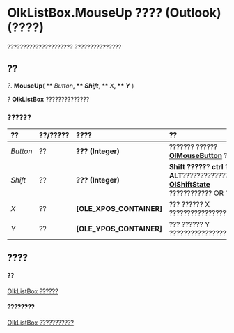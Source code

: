 
# OlkListBox.MouseUp ???? (Outlook)(????)

????????????????????? ???????????????


## ??

 _?_. **MouseUp**( ** _Button_**, ** _Shift_**, ** _X_**, ** _Y_** )

 _?_ **OlkListBox** ??????????????


### ??????



|**??**|**??/?????**|**????**|**??**|
|:-----|:-----|:-----|:-----|
| _Button_|??|**??? (Integer)**|??????? ??????  **[OlMouseButton](f654f074-f7e7-6128-9d7d-8ec6adbfe5f7.md)** ??????|
| _Shift_|??|**??? (Integer)**|**Shift ?????**?  **ctrl ??**???? **ALT**???????????????? **[OlShiftState](f71dd27d-6930-1450-e8e9-11ab1eace6ca.md)** ???????????? OR ??????|
| _X_|??|**[OLE_XPOS_CONTAINER]**|??? ?????? X ????????????????????????|
| _Y_|??|**[OLE_YPOS_CONTAINER]**|??? ?????? Y ????????????????????????|

## ????


#### ??


[OlkListBox ??????](373d2a00-97e5-2ed3-f15f-577d97b32334.md)
#### ????????


[OlkListBox ???????????](http://msdn.microsoft.com/library/b8bed0b5-6994-1492-055e-4067b232f9c4%28Office.15%29.aspx)